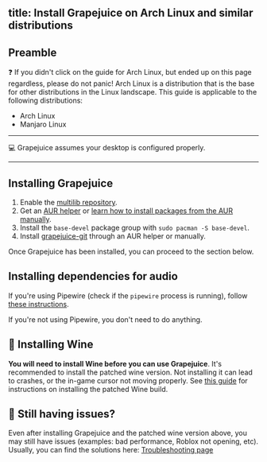 title: Install Grapejuice on Arch Linux and similar distributions
---
## Preamble

:question: If you didn't click on the guide for Arch Linux, but ended up on this page regardless, please do not panic!
Arch Linux is a distribution that is the base for other distributions in the Linux landscape. This guide is applicable
to the following distributions:

- Arch Linux
- Manjaro Linux

---

:computer: Grapejuice assumes your desktop is configured properly.

---

## Installing Grapejuice

1. Enable the [multilib repository](https://wiki.archlinux.org/title/Official_repositories#multilib).
2. Get an [AUR helper](https://wiki.archlinux.org/title/AUR_helpers) or
[learn how to install packages from the AUR manually](https://wiki.archlinux.org/title/Arch_User_Repository).
3. Install the `base-devel` package group with `sudo pacman -S base-devel`.
4. Install [grapejuice-git](https://aur.archlinux.org/packages/grapejuice-git/) through an AUR helper or manually.

Once Grapejuice has been installed, you can proceed to the section below.

## Installing dependencies for audio

If you're using Pipewire (check if the `pipewire` process is running), follow
[these instructions](https://wiki.archlinux.org/title/PipeWire#PulseAudio_clients).

If you're not using Pipewire, you don't need to do anything.

## 🍷 Installing Wine

**You will need to install Wine before you can use Grapejuice**.
It's recommended to install the patched wine version. Not installing it can lead to crashes, or the in-game cursor not moving properly.
See [this guide](../Guides/Installing-Wine) for instructions on installing the patched Wine build.

## 🤔 Still having issues?

Even after installing Grapejuice and the patched wine version above, you may still have issues (examples: bad performance, Roblox not opening, etc). Usually, you can find the solutions here: [Troubleshooting page](../Troubleshooting)
